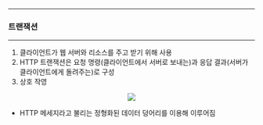 -----
### 트랜잭션
-----
1. 클라이언트가 웹 서버와 리소스를 주고 받기 위해 사용
2. HTTP 트랜잭션은 요청 명령(클라이언트에서 서버로 보내는)과 응답 결과(서버가 클라이언트에게 돌려주는)로 구성
3. 상호 작영
<div align="center">
<img src="https://github.com/user-attachments/assets/0feb93b1-a5ce-4e5e-b343-a571f3bb8337">
</div>

   - HTTP 메세지라고 불리는 정형화된 데이터 덩어리를 이용해 이루어짐
